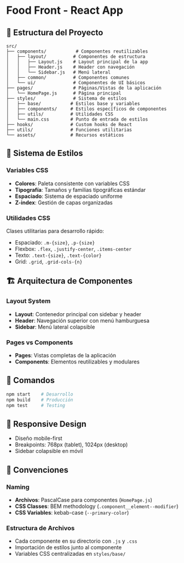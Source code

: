 # Food Front - React App

## 📁 Estructura del Proyecto

```
src/
├── components/           # Componentes reutilizables
│   ├── layout/          # Componentes de estructura
│   │   ├── Layout.js    # Layout principal de la app
│   │   ├── Header.js    # Header con navegación
│   │   └── Sidebar.js   # Menú lateral
│   ├── common/          # Componentes comunes
│   └── ui/              # Componentes de UI básicos
├── pages/               # Páginas/Vistas de la aplicación
│   └── HomePage.js      # Página principal
├── styles/              # Sistema de estilos
│   ├── base/           # Estilos base y variables
│   ├── components/     # Estilos específicos de componentes
│   ├── utils/          # Utilidades CSS
│   └── main.css        # Punto de entrada de estilos
├── hooks/              # Custom hooks de React
├── utils/              # Funciones utilitarias
└── assets/             # Recursos estáticos
```

## 🎨 Sistema de Estilos

### Variables CSS
- **Colores**: Paleta consistente con variables CSS
- **Tipografía**: Tamaños y familias tipográficas estándar
- **Espaciado**: Sistema de espaciado uniforme
- **Z-index**: Gestión de capas organizadas

### Utilidades CSS
Clases utilitarias para desarrollo rápido:
- Espaciado: `.m-{size}`, `.p-{size}`
- Flexbox: `.flex`, `.justify-center`, `.items-center`
- Texto: `.text-{size}`, `.text-{color}`
- Grid: `.grid`, `.grid-cols-{n}`

## 🏗️ Arquitectura de Componentes

### Layout System
- **Layout**: Contenedor principal con sidebar y header
- **Header**: Navegación superior con menú hamburguesa
- **Sidebar**: Menú lateral colapsible

### Pages vs Components
- **Pages**: Vistas completas de la aplicación
- **Components**: Elementos reutilizables y modulares

## 🚀 Comandos

```bash
npm start    # Desarrollo
npm build    # Producción
npm test     # Testing
```

## 📱 Responsive Design
- Diseño mobile-first
- Breakpoints: 768px (tablet), 1024px (desktop)
- Sidebar colapsible en móvil

## 🔧 Convenciones

### Naming
- **Archivos**: PascalCase para componentes (`HomePage.js`)
- **CSS Classes**: BEM methodology (`.component__element--modifier`)
- **CSS Variables**: kebab-case (`--primary-color`)

### Estructura de Archivos
- Cada componente en su directorio con `.js` y `.css`
- Importación de estilos junto al componente
- Variables CSS centralizadas en `styles/base/`



